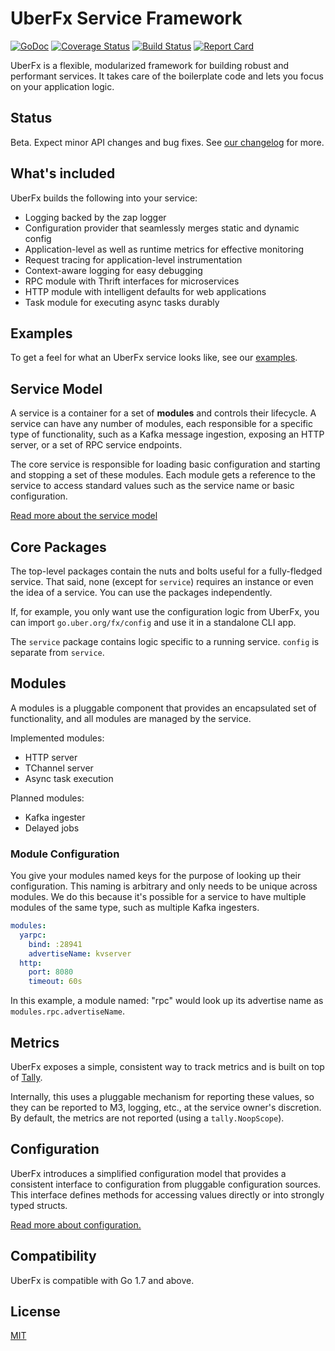 # UberFx Service Framework

[![GoDoc][doc-img]][doc]
[![Coverage Status][cov-img]][cov]
[![Build Status][ci-img]][ci]
[![Report Card][report-card-img]][report-card]

UberFx is a flexible, modularized framework for building robust and performant
services. It takes care of the boilerplate code and lets you focus on your
application logic.

## Status

Beta. Expect minor API changes and bug fixes. See [our changelog](CHANGELOG.md)
for more.

## What's included

UberFx builds the following into your service:

* Logging backed by the zap logger
* Configuration provider that seamlessly merges static and dynamic config
* Application-level as well as runtime metrics for effective monitoring
* Request tracing for application-level instrumentation
* Context-aware logging for easy debugging
* RPC module with Thrift interfaces for microservices
* HTTP module with intelligent defaults for web applications
* Task module for executing async tasks durably

## Examples

To get a feel for what an UberFx service looks like, see our
[examples](examples/).

## Service Model

A service is a container for a set of **modules** and controls their lifecycle.
A service can have any number of modules, each responsible for a specific type
of functionality, such as a Kafka message ingestion, exposing an HTTP server,
or a set of RPC service endpoints.

The core service is responsible for loading basic configuration and starting
and stopping a set of these modules. Each module gets a reference to the
service to
access standard values such as the service name or basic configuration.

[Read more about the service model](service/README.md)

## Core Packages

The top-level packages contain the nuts and bolts useful for a fully-fledged
service. That said, none (except for `service`) requires an instance or even
the idea of a service. You can use the packages independently.

If, for example, you only want use the configuration logic from UberFx, you
can import `go.uber.org/fx/config` and use it in a standalone CLI app.

The `service` package contains logic specific to a running service. `config`
is separate from `service`.

## Modules

A modules is a pluggable component that provides an encapsulated set of
functionality, and all modules are managed by the service.

Implemented modules:

* HTTP server
* TChannel server
* Async task execution

Planned modules:

* Kafka ingester
* Delayed jobs

### Module Configuration

You give your modules named keys for the purpose of looking up their
configuration. This naming is arbitrary and only needs to be unique across
modules. We do this because it's possible for a service to have multiple
modules of the same type, such as multiple Kafka ingesters.

```yaml
modules:
  yarpc:
    bind: :28941
    advertiseName: kvserver
  http:
    port: 8080
    timeout: 60s
```

In this example, a module named: "rpc" would look up its advertise name as
`modules.rpc.advertiseName`.

## Metrics

UberFx exposes a simple, consistent way to track metrics and is built on top of
[Tally](https://github.com/uber-go/tally).

Internally, this uses a pluggable mechanism for reporting these values, so they
can be reported to M3, logging, etc., at the service owner's discretion.
By default, the metrics are not reported (using a `tally.NoopScope`).

## Configuration

UberFx introduces a simplified configuration model that provides a consistent
interface to configuration from pluggable configuration sources. This interface
defines methods for accessing values directly or into strongly
typed structs.

[Read more about configuration.](config/README.md)

## Compatibility

UberFx is compatible with Go 1.7 and above.

## License

[MIT](LICENSE.txt)

[doc]: https://godoc.org/go.uber.org/fx
[doc-img]: https://godoc.org/go.uber.org/fx?status.svg
[cov]: https://coveralls.io/github/uber-go/fx?branch=master
[cov-img]: https://coveralls.io/repos/github/uber-go/fx/badge.svg?branch=master
[ci]: https://travis-ci.org/uber-go/fx
[ci-img]: https://travis-ci.org/uber-go/fx.svg?branch=master
[report-card]: https://goreportcard.com/report/github.com/uber-go/fx
[report-card-img]: https://goreportcard.com/badge/github.com/uber-go/fx
